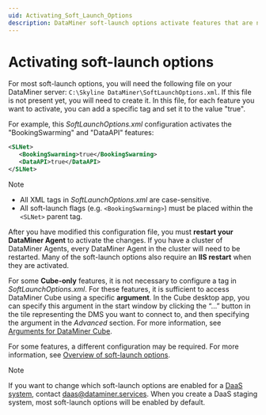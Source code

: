 ```yaml
---
uid: Activating_Soft_Launch_Options
description: DataMiner soft-launch options activate features that are not yet available to the general public. They can be enabled in SoftLaunchOptions.xml.
---
```


# Activating soft-launch options

For most soft-launch options, you will need the following file on your DataMiner server: `C:\Skyline DataMiner\SoftLaunchOptions.xml`. If this file is not present yet, you will need to create it. In this file, for each feature you want to activate, you can add a specific tag and set it to the value "true".

For example, this *SoftLaunchOptions.xml* configuration activates the "BookingSwarming" and "DataAPI" features:

```xml
<SLNet>
   <BookingSwarming>true</BookingSwarming>
   <DataAPI>true</DataAPI>
</SLNet>
```

> [!NOTE]
>
> - All XML tags in *SoftLaunchOptions.xml* are case-sensitive.
> - All soft-launch flags (e.g. `<BookingSwarming>`) must be placed within the `<SLNet>` parent tag.

After you have modified this configuration file, you must **restart your DataMiner Agent** to activate the changes. If you have a cluster of DataMiner Agents, every DataMiner Agent in the cluster will need to be restarted. Many of the soft-launch options also require an **IIS restart** when they are activated.

For some **Cube-only** features, it is not necessary to configure a tag in *SoftLaunchOptions.xml*. For these features, it is sufficient to access DataMiner Cube using a specific **argument**. In the Cube desktop app, you can specify this argument in the start window by clicking the “…” button in the tile representing the DMS you want to connect to, and then specifying the argument in the *Advanced* section. For more information, see [Arguments for DataMiner Cube](xref:Options_for_opening_DataMiner_Cube).

For some features, a different configuration may be required. For more information, see [Overview of soft-launch options](xref:Overview_of_Soft_Launch_Options).

> [!NOTE]
> If you want to change which soft-launch options are enabled for a [DaaS system](xref:Creating_a_DMS_in_the_cloud), contact <daas@dataminer.services>. When you create a DaaS staging system, most soft-launch options will be enabled by default.
